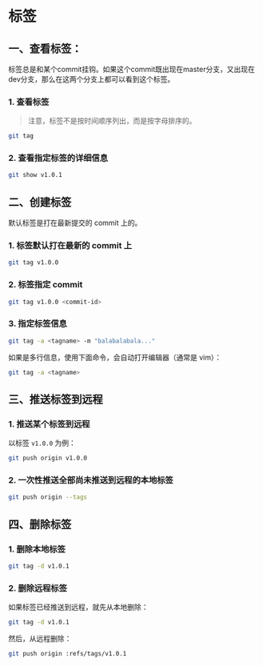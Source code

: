 # 标签

## 一、查看标签：

标签总是和某个commit挂钩。如果这个commit既出现在master分支，又出现在dev分支，那么在这两个分支上都可以看到这个标签。

### 1. 查看标签

> 注意，标签不是按时间顺序列出，而是按字母排序的。

```bash
git tag
```

### 2. 查看指定标签的详细信息

```bash
git show v1.0.1
```

## 二、创建标签

默认标签是打在最新提交的 commit 上的。

### 1. 标签默认打在最新的 commit 上

```bash
git tag v1.0.0
```

### 2. 标签指定 commit

```bash
git tag v1.0.0 <commit-id>
```

### 3. 指定标签信息
```bash
git tag -a <tagname> -m "balabalabala..."
```

如果是多行信息，使用下面命令，会自动打开编辑器（通常是 vim）：

```bash
git tag -a <tagname>
```



## 三、推送标签到远程

### 1. 推送某个标签到远程

以标签 `v1.0.0` 为例：

```bash
git push origin v1.0.0
```

### 2. 一次性推送全部尚未推送到远程的本地标签

```bash
git push origin --tags
```

## 四、删除标签

### 1. 删除本地标签

```bash
git tag -d v1.0.1
```

### 2. 删除远程标签

如果标签已经推送到远程，就先从本地删除：

```bash
git tag -d v1.0.1
```

然后，从远程删除：

```bash
git push origin :refs/tags/v1.0.1
```
